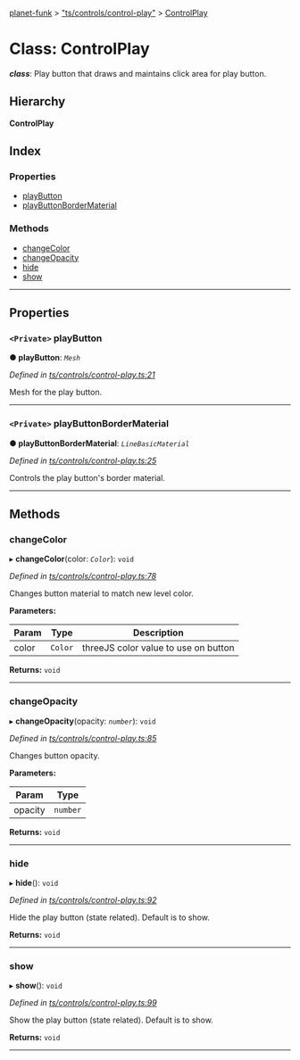 [planet-funk](../README.md) > ["ts/controls/control-play"](../modules/_ts_controls_control_play_.md) > [ControlPlay](../classes/_ts_controls_control_play_.controlplay.md)

# Class: ControlPlay

*__class__*: Play button that draws and maintains click area for play button.

## Hierarchy

**ControlPlay**

## Index

### Properties

* [playButton](_ts_controls_control_play_.controlplay.md#playbutton)
* [playButtonBorderMaterial](_ts_controls_control_play_.controlplay.md#playbuttonbordermaterial)

### Methods

* [changeColor](_ts_controls_control_play_.controlplay.md#changecolor)
* [changeOpacity](_ts_controls_control_play_.controlplay.md#changeopacity)
* [hide](_ts_controls_control_play_.controlplay.md#hide)
* [show](_ts_controls_control_play_.controlplay.md#show)

---

## Properties

<a id="playbutton"></a>

### `<Private>` playButton

**● playButton**: *`Mesh`*

*Defined in [ts/controls/control-play.ts:21](https://github.com/WilliamRADFunk/planet-funk/blob/2ca110e/src/ts/controls/control-play.ts#L21)*

Mesh for the play button.

___
<a id="playbuttonbordermaterial"></a>

### `<Private>` playButtonBorderMaterial

**● playButtonBorderMaterial**: *`LineBasicMaterial`*

*Defined in [ts/controls/control-play.ts:25](https://github.com/WilliamRADFunk/planet-funk/blob/2ca110e/src/ts/controls/control-play.ts#L25)*

Controls the play button's border material.

___

## Methods

<a id="changecolor"></a>

###  changeColor

▸ **changeColor**(color: *`Color`*): `void`

*Defined in [ts/controls/control-play.ts:78](https://github.com/WilliamRADFunk/planet-funk/blob/2ca110e/src/ts/controls/control-play.ts#L78)*

Changes button material to match new level color.

**Parameters:**

| Param | Type | Description |
| ------ | ------ | ------ |
| color | `Color` |  threeJS color value to use on button |

**Returns:** `void`

___
<a id="changeopacity"></a>

###  changeOpacity

▸ **changeOpacity**(opacity: *`number`*): `void`

*Defined in [ts/controls/control-play.ts:85](https://github.com/WilliamRADFunk/planet-funk/blob/2ca110e/src/ts/controls/control-play.ts#L85)*

Changes button opacity.

**Parameters:**

| Param | Type |
| ------ | ------ |
| opacity | `number` |

**Returns:** `void`

___
<a id="hide"></a>

###  hide

▸ **hide**(): `void`

*Defined in [ts/controls/control-play.ts:92](https://github.com/WilliamRADFunk/planet-funk/blob/2ca110e/src/ts/controls/control-play.ts#L92)*

Hide the play button (state related). Default is to show.

**Returns:** `void`

___
<a id="show"></a>

###  show

▸ **show**(): `void`

*Defined in [ts/controls/control-play.ts:99](https://github.com/WilliamRADFunk/planet-funk/blob/2ca110e/src/ts/controls/control-play.ts#L99)*

Show the play button (state related). Default is to show.

**Returns:** `void`

___


